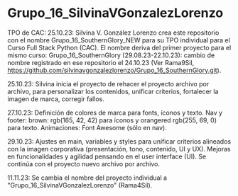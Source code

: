 # Grupo_16_SilvinaVGonzalezLorenzo
TPO de CAC: 
25.10.23: Silvina V. González Lorenzo crea este repositorio con el nombre Grupo_16_SouthernGlory_NEW para su TPO individual para el Curso Full Stack Python (CAC). El nombre deriva del primer proyecto para el mismo curso: Grupo_16_SouthernGlory (29.08.23-22.10.23): cambio de nombre registrado en ese repositorio el 24.10.23 (Ver Rama9Sil, https://github.com/silvinavgonzalezlorenzo/Grupo_16_SouthernGlory.git).

25.10.23: Silvina inicia el proyecto de rehacer el proyecto archivo por archivo, para personalizar los contenidos, unificar criterios, fortalecer la imagen de marca, corregir fallos.

27.10.23: Definición de colores de marca para fonts, íconos y texto. Nav y footer: brown: rgb(165, 42, 42) para íconos y orangered rgb(255, 69, 0) para texto. Animaciones: Font Awesome (sólo en nav).

29.10.23: Ajustes en main, variables y styles para unificar criterios alineados con la imagen corporativa (presentación, tono, contenido, UI y UX). Mejoras en funcionalidades y agilidad pensando en el user interface (UI). Se continúa con el proyecto nuevo archivo por archivo.

11.11.23: Se cambia el nombre del proyecto individual a "Grupo_16_SilvinaVGonzalezLorenzo" (Rama4Sil).